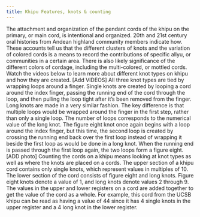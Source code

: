 ```yaml
---
title: Khipu Features, knots & counting
---
```


The attachment and organization of the pendant cords of the khipu on the primary, or main cord, is intentional and organized. 20th and 21st century oral histories from Andean highland community members indicate how. These accounts tell us that the different clusters of knots and the variation of colored cords is a means to record the contributions of specific allyu, or communities in a certain area. There is also likely significance of the different colors of cordage, including the multi-colored, or mottled cords. Watch the videos below to learn more about different knot types on khipu and how they are created. 
                                                                                                                                      [Add VIDEOS] All three knot types are tied by wrapping loops around a finger. Single knots are created by looping a cord around the index finger, passing the running end of the cord through the loop, and then pulling the loop tight after it’s been removed from the finger. Long knots are made in a very similar fashion. The key difference is that multiple loops would be wrapped around the finger in the first step, rather than only a single loop. The number of loops corresponds to the numerical value of the long knot. The figure eight knot once again begins with a loop around the index finger, but this time, the second loop is created by crossing the running end back over the first loop instead of wrapping it beside the first loop as would be done in a long knot. When the running end is passed through the first loop again, the two loops form a figure eight. [ADD photo] Counting the cords on a khipu means looking at knot types as well as where the knots are placed on a cords. The upper section of a khipu cord contains only single knots, which represent values in multiples of 10. The lower section of the cord consists of figure eight and long knots. Figure eight knots denote a value of 1, and long knots denote values 2 through 9. The values in the upper and lower registers on a cord are added together to get the value of the cord as a whole. For example, this cord from the UCSB khipu can be read as having a value of 44 since it has 4 single knots in the upper register and a 4 long knot in the lower register. 


